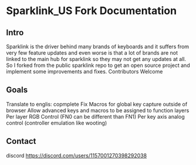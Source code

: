 # Sparklink_US Fork Documentation

## Intro
Sparklink is the driver behind many brands of keyboards and it suffers from very few feature updates and even worse is that a lot of brands are not linked to the main hub for sparklink so they may not get any updates at all. So I forked from the public sparklink repo to get an open source project and implement some improvements and fixes. Contributors Welcome

## Goals
Translate to englis: copmplete
Fix Macros for global key capture outside of browser
Allow advanced keys and macros to be assigned to function layers
Per layer RGB Control (FN0 can be different than FN1)
Per key axis analog control (controller emulation like wooting)

## Contact

discord <https://discord.com/users/1157001270398292038>
